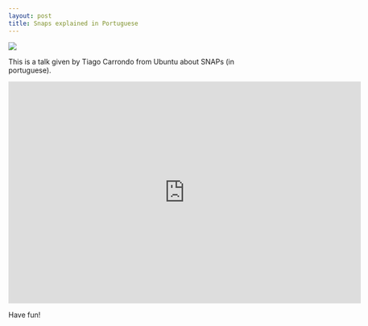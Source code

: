 ```yaml
---
layout: post
title: Snaps explained in Portuguese
---
```


![](https://www.howtogeek.com/wp-content/uploads/2016/04/img_571c03f856528.png)

This is a talk given by Tiago Carrondo from Ubuntu about SNAPs (in portuguese).

<iframe src="https://channel9.msdn.com/Events/DXPortugal/OSCAMP-Open-Source-Software-powered-by-Bright-Pixel/snap-install-everything-on-Linux/player" width="700" height="440" allowFullScreen frameBorder="0"></iframe>

Have fun!
